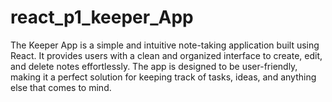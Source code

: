 # react_p1_keeper_App
The Keeper App is a simple and intuitive note-taking application built using React. It provides users with a clean and organized interface to create, edit, and delete notes effortlessly. The app is designed to be user-friendly, making it a perfect solution for keeping track of tasks, ideas, and anything else that comes to mind.
